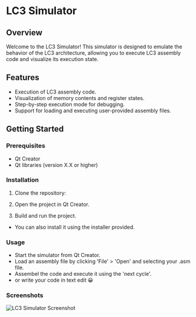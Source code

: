 # LC3 Simulator 

## Overview

Welcome to the LC3 Simulator! This simulator is designed to emulate the behavior of the LC3 architecture, allowing you to execute LC3 assembly code and visualize its execution state.

## Features

- Execution of LC3 assembly code.
- Visualization of memory contents and register states.
- Step-by-step execution mode for debugging.
- Support for loading and executing user-provided assembly files.

## Getting Started

### Prerequisites

- Qt Creator
- Qt libraries (version X.X or higher)

### Installation

1. Clone the repository:

2. Open the project in Qt Creator.

3. Build and run the project.

- You can also install it using the installer provided.

### Usage

- Start the simulator from Qt Creator.
- Load an assembly file by clicking 'File' > 'Open' and selecting your .asm file.
- Assembel the code and execute it using the 'next cycle'.
- or write your code in text edit 😀



### Screenshots

![LC3 Simulator Screenshot](https://s8.uupload.ir/files/screenshot_2024-07-07_233932_n8b5.png)





